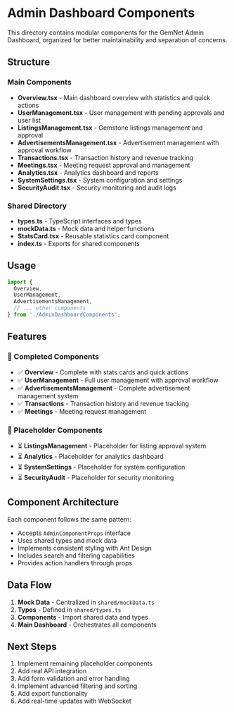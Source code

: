 # Admin Dashboard Components

This directory contains modular components for the GemNet Admin Dashboard, organized for better maintainability and separation of concerns.

## Structure

### Main Components
- **Overview.tsx** - Main dashboard overview with statistics and quick actions
- **UserManagement.tsx** - User management with pending approvals and user list
- **ListingsManagement.tsx** - Gemstone listings management and approval
- **AdvertisementsManagement.tsx** - Advertisement management with approval workflow
- **Transactions.tsx** - Transaction history and revenue tracking
- **Meetings.tsx** - Meeting request approval and management
- **Analytics.tsx** - Analytics dashboard and reports
- **SystemSettings.tsx** - System configuration and settings
- **SecurityAudit.tsx** - Security monitoring and audit logs

### Shared Directory
- **types.ts** - TypeScript interfaces and types
- **mockData.ts** - Mock data and helper functions
- **StatsCard.tsx** - Reusable statistics card component
- **index.ts** - Exports for shared components

## Usage

```typescript
import { 
  Overview, 
  UserManagement, 
  AdvertisementsManagement,
  // ... other components
} from './AdminDashboardComponents';
```

## Features

### 🎯 Completed Components
- ✅ **Overview** - Complete with stats cards and quick actions
- ✅ **UserManagement** - Full user management with approval workflow
- ✅ **AdvertisementsManagement** - Complete advertisement management system
- ✅ **Transactions** - Transaction history and revenue tracking
- ✅ **Meetings** - Meeting request management

### 🚧 Placeholder Components
- ⏳ **ListingsManagement** - Placeholder for listing approval system
- ⏳ **Analytics** - Placeholder for analytics dashboard
- ⏳ **SystemSettings** - Placeholder for system configuration
- ⏳ **SecurityAudit** - Placeholder for security monitoring

## Component Architecture

Each component follows the same pattern:
- Accepts `AdminComponentProps` interface
- Uses shared types and mock data
- Implements consistent styling with Ant Design
- Includes search and filtering capabilities
- Provides action handlers through props

## Data Flow

1. **Mock Data** - Centralized in `shared/mockData.ts`
2. **Types** - Defined in `shared/types.ts`
3. **Components** - Import shared data and types
4. **Main Dashboard** - Orchestrates all components

## Next Steps

1. Implement remaining placeholder components
2. Add real API integration
3. Add form validation and error handling
4. Implement advanced filtering and sorting
5. Add export functionality
6. Add real-time updates with WebSocket
